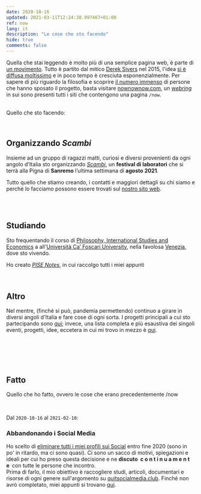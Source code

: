 ```yaml
---
date: 2020-10-16
updated: 2021-03-11T12:24:38.997467+01:00
ref: now
lang: it
description: "Le cose che sto facendo"
hide: true
comments: false
---
```

<div class="blue box">
	Quella che stai leggendo è molto più di una semplice pagina web, è parte di <a href="https://sive.rs/nowff" title="Now page - Derek Sivers" rel="noopener noreferrer" target="_blank">un movimento</a>. Tutto è partito dal mitico <a href="https://sive.rs" title="Derek Sivers’ personal website" rel="noopener noreferrer" target="_blank">Derek Sivers</a> nel 2015, l'idea <a href="https://sive.rs/now3" rel="noopener noreferrer" target="_blank">si è diffusa moltissimo</a> e in poco tempo è cresciuta esponenzialmente. Per sapere di più riguardo la filosofia e scoprire <a href="https://nownownow.com" title="NowNowNow" rel="noopener noreferrer" target="_blank">il numero immenso</a> di persone che hanno sposato il progetto, basta visitare <a href="https://nownownow.com/about" title="About NowNowNow" rel="noopener noreferrer" target="_blank">nownownow.com</a>, un <a href="https://it.wikipedia.org/wiki/Webring" rel="noopener noreferrer" target="_blank" title="Webring su Wikipedia"><i>webring</i></a> in sui sono presenti tutti i siti che contengono una pagina <code>/now</code>.
</div>

<br>

Quello che sto facendo:

<br>

## Organizzando <cite>Scambi</cite>

Insieme ad un gruppo di ragazzi matti, curiosi e diversi provenienti da ogni angolo d'Italia sto organizzando [<cite>Scambi</cite>](https://scambi.org "Scambi"), un **festival di laboratori** che si terrà alla Pigna di **Sanremo** l’ultima settimana di **agosto 2021**.

Tutto quello che stiamo creando, i contatti e maggiori dettagli su chi siamo e perché lo facciamo possono essere trovati sul [nostro sito web](https://scambi.org "Scambi").

<br>
<br>

## Studiando

Sto frequentando il corso di [Philosophy, International Studies and Economics](https://unive.it/pise "la pagina del PISE sul sito di Ca' Foscari") a all'[Università Ca’ Foscari University](https://unive.it "il sito web di Ca' Foscari"), nella favolosa [Venezia](https://www.comune.venezia.it/ "Sito web del comune di Venezia"), dove sto vivendo.

<div class="blue box">
	Ho creato <cite><a href="https://pise-notes.tk" rel="noopener noreferrer" target="_blank" title="PISE notes">PISE Notes</a></cite>, in cui raccolgo tutti i miei appunti
</div>

<br>
<br>

## Altro

Nel mentre, (finché si può, pandemia permettendo) continuo a girare in diversi angoli d'Italia e fare cose di ogni sorta. I progetti principali a cui sto partecipando sono [qui](/cose "Cose"); invece, una lista completa e più esaustiva dei singoli eventi, progetti, idee, eccetera in cui mi trovo in mezzo è [qui](/tutto "Tutto").

<br>
<br>
<br>
<br>

## Fatto

Quello che ho fatto, ovvero le cose che erano precedentemente /now

<br>

Dal `2020-10-16` al `2021-02-10`:

### Abbandonando i Social Media

Ho scelto di <u class="double">eliminare tutti i miei profili sui Social</u> entro fine 2020 (sono in po' in ritardo, ma ci sono quasi). Ci sono un sacco di motivi, spiegazioni e ideali per cui ho preso questa decisione e ne **discuto&ensp;c o n t i n u a m e n t e**&ensp;con tutte le persone che incontro.\
Prima di farlo, il mio obiettivo è raccogliere studi, articoli, documentari e risorse di ogni genere sull'argomento su [quitsocialmedia.club](https://quitsocialmedia.club "Quit Social Media"). Finché non avrò completato, miei appunti si trovano [qui](https://quitsocialmedia.club/notes "Quit Social Media Notes").